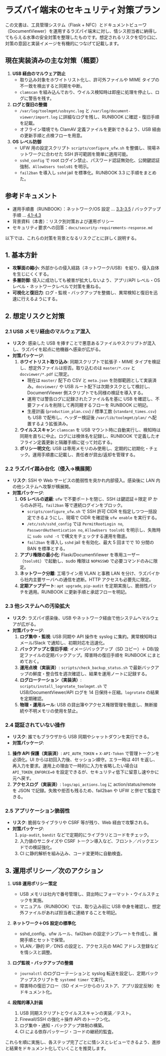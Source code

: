 # ラズパイ端末のセキュリティ対策プラン

この文書は、工具管理システム（Flask + NFC）とドキュメントビューワ（DocumentViewer）を運用するラズパイ端末に対し、情シス担当者に納得してもらえる水準の安全対策を整理したものです。想定されるリスクを切り口に、対策の意図と実装イメージを有機的につなげて記載します。

## 現在実装済みの主な対策（概要）

1. **USB 経由のマルウェア防止**  
   - 取り込み対象をホワイトリスト化し、許可外ファイルや MIME タイプの不一致を検出すると同期を中断。  
   - `clamscan` を組み込んでおり、ウイルス検知時は即座に処理を停止し、ログに警告を残す。
2. **ログと復旧の整備**  
   - `/var/log/toolmgmt/usbsync.log` と `/var/log/document-viewer/import.log` に詳細なログを残し、RUNBOOK に確認・復旧手順を記載。  
   - オフライン環境でも ClamAV 定義ファイルを更新できるよう、USB 経由の更新手順と点検フローを用意。
3. **OS レベル防御**  
   - UFW 用の設定スクリプト `scripts/configure_ufw.sh` を整備し、現場ネットワークに合わせた SSH 許可範囲を簡単に適用可能。  
   - `sshd_config` で root ログイン禁止、パスワード認証無効化、公開鍵認証強制、`AllowUsers tools01` を明示。  
   - `fail2ban` を導入し `sshd` jail を標準化。RUNBOOK 3.3 に手順をまとめた。

## 参考ドキュメント

- 運用手順書（RUNBOOK）：ネットワーク/OS 設定 … [3.3-3.5](../RUNBOOK.md#33-os-レベル防御firewall--ssh) / バックアップ手順 … [4.1-4.3](../RUNBOOK.md#41-日次バックアップ保持-14-日)
- 背景資料（本書）：リスク別対策および運用ポリシー
- セキュリティ要求への回答：`docs/security-requirements-response.md`

以下では、これらの対策を背景となるリスクごとに詳しく説明する。

## 1. 基本方針

- **攻撃面の縮小**: 外部からの侵入経路（ネットワーク/USB）を絞り、侵入自体を生じにくくする。
- **多層防御**: 侵入に成功しても被害が拡大しないよう、アプリ/API レベル・OS レベル・ネットワークレベルで対策を重ねる。
- **可視化と復旧力**: ログ・監視・バックアップを整備し、異常検知と復旧を迅速に行えるようにする。

## 2. 想定リスクと対策

### 2.1 USB メモリ経由のマルウェア混入
- **リスク**: 感染した USB を挿すことで悪意あるファイルやスクリプトが混入し、ラズパイを起点に他機器へ感染が広がる。
- **対策パッケージ**:
  1. **ホワイトリスト取り込み**: 同期スクリプトで拡張子・MIME タイプを検証し、想定外ファイルは拒否。取り込むのは `master/*.csv` と `docviewer/*.pdf` に限定。
      - 現在は `master/` 配下の CSV と `meta.json` を防御範囲として実装済み。`docviewer/` や USB ルート配下は次期タスクとして検討し、DocumentViewer 側スクリプトでも同様の検証を導入する。
      - 運用では警告ログに記録されたファイル名を基に USB を確認し、不要ファイルを削除して再同期するフローを RUNBOOK に明記。
      - 生産計画 (`production_plan.csv`) / 標準工数 (`standard_times.csv`) も USB で配布し、ヘッダー検証後 `/var/lib/toolmgmt/plan/` へ配置するよう拡張済み。
  2. **ウイルススキャン**: `clamscan` を USB マウント時に自動実行し、検知時は同期を直ちに中止。ログには検体名を記録し、RUNBOOK で定義したオフライン定義更新と隔離手順に従って対応する。
  3. **ポリシー明文化**: USB は専用メモリのみ使用し、定期的に初期化・チェック。運用手順書に記載し、責任者が貸出/返却を管理する。

### 2.2 ラズパイ踏み台化（侵入→横展開）
- **リスク**: SSH や Web サービスの脆弱性を突かれ内部侵入。感染後に LAN 内の他システムへ攻撃が横展開。
- **対策パッケージ**:
  1. **OS レベルの遮蔽**: `ufw` で不要ポートを閉じ、SSH は鍵認証＋限定 IP からのみ許可。`fail2ban` 等で連続ログインをブロック。
      - `scripts/configure_ufw.sh` で SSH 許可 CIDR を指定しつつ一括設定できるようにし、現場で CIDR を確認後 `ufw enable` を実行する。
      - `/etc/ssh/sshd_config` では `PermitRootLogin no`, `PasswordAuthentication no`, `AllowUsers tools01` を明示し、失敗時に `sudo sshd -t` で構文をチェックする運用を徹底。
      - `fail2ban` を導入し `sshd` jail を有効化、最大 5 回までで 10 分間の BAN を標準とする。
  2. **アプリ権限の最小化**: Flask/DocumentViewer を専用ユーザー（`tools01`）で起動し、sudo 権限は `NOPASSWD` で必要コマンドのみに限定。
  3. **ネットワーク分離**: 工場ライン用 VLAN と事務 LAN を分け、ラズパイから社内主要サーバへの通信を遮断。HTTP アクセスも必要先に限定。
  4. **定期アップデート**: `apt upgrade`, `pip-audit` を定期実施し、脆弱性パッチを適用。RUNBOOK に更新手順と承認フローを明記。

### 2.3 他システムへの汚染拡大
- **リスク**: ラズパイ感染後、USB やネットワーク経由で他システムへマルウェアが広がる。
- **対策パッケージ**:
  1. **ログ集中・監視**: USB 同期や API 操作を syslog に集約。異常検知時はメール/Slack で通知し、初期対応を迅速化。
  2. **バックアップと復旧手順**: イメージバックアップ（SD コピー）＋ DB/設定ファイルの定期バックアップ。障害時の復旧手順を RUNBOOK にまとめておく。
  3. **運用点検（実装済）**: `scripts/check_backup_status.sh` で最新バックアップの鮮度・整合性を週次確認し、結果を運用ノートに記録する。
  4. **ログローテーション（実装済）**: `scripts/install_logrotate_toolmgmt.sh` で USB/DocumentViewer/API ログを 14 日保持＋圧縮。`logrotate` の結果を定期確認。
  3. **物理・運用ルール**: USB の貸出簿やアクセス権限管理を徹底し、無断接続や不明メモリの使用を禁止。

### 2.4 認証されていない操作
- **リスク**: 誰でもブラウザから USB 同期やシャットダウンを実行できる。
- **対策パッケージ**:
1. **操作 API 保護（実装済）**: `API_AUTH_TOKEN` + `X-API-Token` で管理トークンを必須化。UI からは初回入力後、セッション順守。エラー時は 401 を返し、再入力を要求。運用上の理由で一時的に入力を省略したい場合は `API_TOKEN_ENFORCE=0` を設定できるが、セキュリティ低下に留意し速やかに元へ戻す。
  2. **アクセスログ（実装済）**: `logs/api_actions.log` に action/status/remote を JSON で記録。失敗や拒否も残るため、fail2ban や UFW と併せて監査できる。

### 2.5 アプリケーション脆弱性
- **リスク**: 脆弱なライブラリや CSRF 等が残り、Web 経由で攻撃される。
- **対策パッケージ**:
  1. `pip-audit`, `bandit` などで定期的にライブラリとコードをチェック。
  2. 入力値のサニタイズや CSRF トークン導入など、フロント／バックエンドでの検証強化。
  3. CI に静的解析を組み込み、コード変更時に自動検査。

## 3. 運用ポリシー／次のアクション

1. **USB 運用ポリシー策定**
   - USB メモリは社内で番号管理し、貸出時にフォーマット・ウイルスチェックを実施。
   - マニュアル（RUNBOOK）では、取り込み前に USB 中身を確認し、想定外ファイルがあれば担当者に連絡することを明記。

2. **ネットワーク＋OS 設定の標準化**
   - sshd_config、ufw ルール、fail2ban の設定テンプレートを作成し、展開手順とセットで保管。
   - VLAN／静的 IP／DNS の設定と、アクセス元の MAC アドレス登録などを情シスと調整。

3. **ログ監視・バックアップの整備**
   - `journalctl` のログローテーションと syslog 転送を設定し、定期バックアップスクリプトを `systemd timer` で実行。
   - 障害時の復旧フロー（SD イメージからのリストア、アプリ設定反映）をドキュメント化。

4. **段階的導入計画**
   1. USB 同期スクリプトとウイルススキャンの実装／テスト。
   2. Firewall/SSH の強化＋操作 API のトークン化。
   3. ログ集中・通知・バックアップ体制の構築。
   4. CI による依存パッケージ・コードの継続的監査。

これらを順に実施し、各ステップ完了ごとに情シスとレビューできるよう、進捗と結果をドキュメント化していくことを推奨します。

